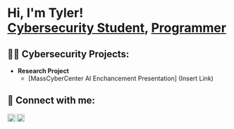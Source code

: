 <h1>Hi, I'm Tyler! <br/>
  <a href="linkedin.com/in/tyler-barros1">Cybersecurity Student</a>, <a href="linkedin.com/in/tyler-barros1">Programmer</a>

<h2>👨‍💻 Cybersecurity Projects:</h2>

- <b>Research Project</b>
  - [MassCyberCenter AI Enchancement Presentation] (Insert Link)

<h2> 🤳 Connect with me:</h2>


[<img align="left" alt="TylerJBarros | Handshake" width="18px" src="https://encrypted-tbn0.gstatic.com/images?q=tbn:ANd9GcTUk8r5f43GjmrmlM4sqQBu4yzAIcGjYFKThQ&s" />][Handshake]
[<img align="left" alt="TylerJBarros | LinkedIn" width="18px" src="https://media.cmsmax.com/fjliwncknaoc0txjp1m4f/linkedin-logo.png" />][linkedin]


[Handshake]: https://bridgew.joinhandshake.com/profiles/44866954
[linkedin]: linkedin.com/in/tyler-barros1



<!--
**TylerJBarros/TylerJBarros** is a ✨ _special_ ✨ repository because its `README.md` (this file) appears on your GitHub profile.

Here are some ideas to get you started:

- 🔭 I’m currently working on ...
- 🌱 I’m currently learning ...
- 👯 I’m looking to collaborate on ...
- 🤔 I’m looking for help with ...
- 💬 Ask me about ...
- 📫 How to reach me: ...
- 😄 Pronouns: ...
- ⚡ Fun fact: ...
-->
